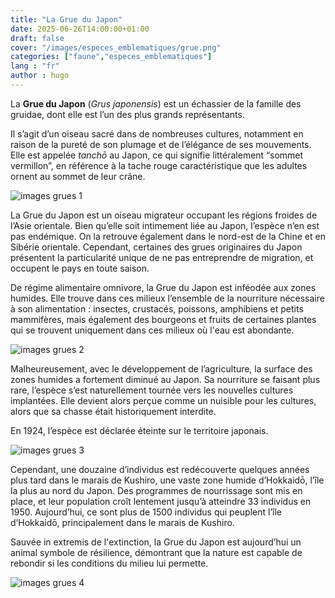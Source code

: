 ```yaml
---
title: "La Grue du Japon"
date: 2025-06-26T14:00:00+01:00
draft: false  
cover: "/images/especes_emblematiques/grue.png"
categories: ["faune","especes_emblematiques"]
lang : "fr"
author : hugo
---
```


La **Grue du Japon** (*Grus japonensis*) est un échassier de la famille des gruidae, dont elle est l’un des plus grands représentants. 

<!--more-->

Il s’agit d’un oiseau sacré dans de nombreuses cultures, notamment en raison de la pureté de son plumage et de l’élégance de ses mouvements. Elle est appelée *tanchō* au Japon, ce qui signifie littéralement “sommet vermillon”, en référence à la tache rouge caractéristique que les adultes ornent au sommet de leur crâne.

![images grues 1](/images/especes_emblematiques/grue_1.png)

La Grue du Japon est un oiseau migrateur occupant les régions froides de l’Asie orientale. Bien qu’elle soit intimement liée au Japon, l’espèce n’en est pas endémique. On la retrouve également dans le nord-est de la Chine et en Sibérie orientale. Cependant, certaines des grues originaires du Japon présentent la particularité unique de ne pas entreprendre de migration, et occupent le pays en toute saison.

De régime alimentaire omnivore, la Grue du Japon est inféodée aux zones humides. Elle trouve dans ces milieux l’ensemble de la nourriture nécessaire à son alimentation : insectes, crustacés, poissons, amphibiens et petits mammifères, mais également des bourgeons et fruits de certaines plantes qui se trouvent uniquement dans ces milieux où l'eau est abondante.

![images grues 2](/images/especes_emblematiques/grue_2.png)

Malheureusement, avec le développement de l’agriculture, la surface des zones humides a fortement diminué au Japon. Sa nourriture se faisant plus rare, l’espèce s’est naturellement  tournée vers les nouvelles cultures implantées. Elle devient alors perçue comme un nuisible pour les cultures, alors que sa chasse était historiquement interdite.

En 1924, l’espèce est déclarée éteinte sur le territoire japonais.

![images grues 3](/images/especes_emblematiques/grue_3.png)

Cependant, une douzaine d’individus est redécouverte quelques années plus tard dans le marais de Kushiro, une vaste zone humide d’Hokkaidō, l’île la plus au nord du Japon. Des programmes de nourrissage sont mis en place, et leur population croît lentement jusqu’à atteindre 33 individus en 1950. Aujourd’hui, ce sont plus de 1500 individus qui peuplent l’île d’Hokkaidō, principalement dans le marais de Kushiro.

Sauvée in extremis de l'extinction, la Grue du Japon est aujourd’hui un animal symbole de résilience, démontrant que la nature est capable de rebondir si les conditions du milieu lui permette.

![images grues 4](/images/especes_emblematiques/grue_4.png)



